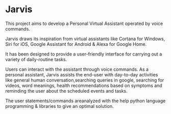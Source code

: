 # Jarvis
 
This project aims to develop a Personal Virtual Assistant operated by voice commands.

Jarvis draws its inspiration from virtual assistants like Cortana for Windows, Siri for iOS, Google Assistant for Android & Alexa for Google Home.

It has been designed to provide a user-friendly interface for carrying out a variety of daily-routine tasks.

Users can interact with the assistant through voice commands. As a personal assistant, Jarvis assists the end-user with day-to-day activities like general human conversation,searching queries in google, searching for videos, word meanings, health recommendations based on symptoms and reminding the user about the scheduled events and tasks. 

The user statements/commands areanalyzed with the help python language programming & libraries to give an optimal solution.
